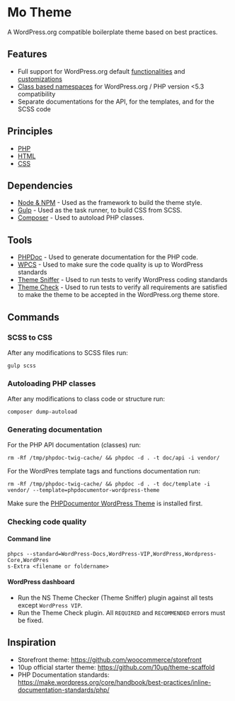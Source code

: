 # Mo Theme

A WordPress.org compatible boilerplate theme based on best practices.

## Features

* Full support for WordPress.org default [functionalities](https://developer.wordpress.org/themes/functionality/) and [customizations](https://developer.wordpress.org/themes/customize-api/)
* [Class based namespaces](https://10up.github.io/Engineering-Best-Practices/php/#design-patterns) for WordPress.org / PHP version <5.3 compatibility
* Separate documentations for the API, for the templates, and for the SCSS code

## Principles

* [PHP](PHP.md)
* [HTML](HTML.md)
* [CSS](CSS.md)

## Dependencies

* [Node & NPM](https://www.npmjs.com/get-npm) - Used as the framework to build the theme style.
* [Gulp](https://gulpjs.com/) - Used as the task runner, to build CSS from SCSS.
* [Composer](https://getcomposer.org/) - Used to autoload PHP classes.

## Tools

* [PHPDoc](https://phpdoc.org/) - Used to generate documentation for the PHP code.
* [WPCS](https://github.com/WordPress-Coding-Standards/WordPress-Coding-Standards) - Used to make sure the code quality is up to WordPress standards
* [Theme Sniffer](https://github.com/WPTRT/theme-sniffer) - Used to run tests to verify WordPress coding standards
* [Theme Check](https://github.com/Otto42/theme-check) - Used to run tests to verify all requirements are satisfied to make the theme to be accepted in the WordPress.org theme store. 

## Commands

### SCSS to CSS

After any modifications to SCSS files run:

```
gulp scss
```

### Autoloading PHP classes

After any modifications to class code or structure run:
```
composer dump-autoload
```

### Generating documentation

For the PHP API documentation (classes) run:
```
rm -Rf /tmp/phpdoc-twig-cache/ && phpdoc -d . -t doc/api -i vendor/
```

For the WordPres template tags and functions documentation run:
```
rm -Rf /tmp/phpdoc-twig-cache/ && phpdoc -d . -t doc/template -i vendor/ --template=phpdocumentor-wordpress-theme
```
Make sure the [PHPDocumentor WordPress Theme](https://github.com/morethemesbaby/phpdocumentor-wordpress-theme) is installed first.

### Checking code quality

#### Command line
```
phpcs --standard=WordPress-Docs,WordPress-VIP,WordPress,Wordpress-Core,WordPres
s-Extra <filename or foldername>
```

#### WordPress dashboard

* Run the NS Theme Checker (Theme Sniffer) plugin against all tests except `WordPress VIP`.
* Run the Theme Check plugin. All `REQUIRED` and `RECOMMENDED` errors must be fixed.

## Inspiration

* Storefront theme: https://github.com/woocommerce/storefront
* 10up official starter theme: https://github.com/10up/theme-scaffold
* PHP Documentation standards: https://make.wordpress.org/core/handbook/best-practices/inline-documentation-standards/php/
